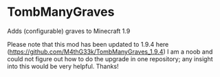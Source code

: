# TombManyGraves
Adds (configurable) graves to Minecraft 1.9

Please note that this mod has been updated to 1.9.4 here (https://github.com/M4thG33k/TombManyGraves_1.9.4)
I am a noob and could not figure out how to do the upgrade in one repository; any insight into this would be very helpful. Thanks!
